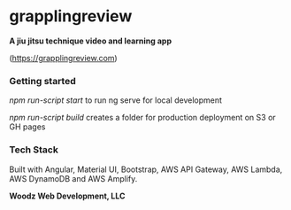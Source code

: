 # grapplingreview

**A jiu jitsu technique video and learning app**

(https://grapplingreview.com)

### Getting started

_npm run-script start_ to run ng serve for local development

_npm run-script build_ creates a folder for production deployment on S3 or GH pages

### Tech Stack

Built with Angular, Material UI, Bootstrap, AWS API Gateway, AWS Lambda, AWS DynamoDB and AWS Amplify.

**Woodz Web Development, LLC**
